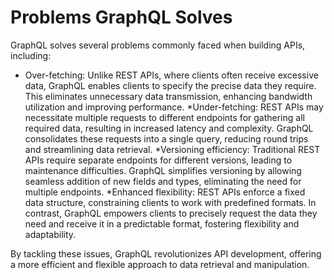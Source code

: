 # Problems GraphQL Solves
GraphQL solves several problems commonly faced when building APIs, including:

* Over-fetching: Unlike REST APIs, where clients often receive excessive data, GraphQL enables clients to specify the precise data they require. This eliminates unnecessary data transmission, enhancing bandwidth utilization and improving performance.
*Under-fetching: REST APIs may necessitate multiple requests to different endpoints for gathering all required data, resulting in increased latency and complexity. GraphQL consolidates these requests into a single query, reducing round trips and streamlining data retrieval.
*Versioning efficiency: Traditional REST APIs require separate endpoints for different versions, leading to maintenance difficulties. GraphQL simplifies versioning by allowing seamless addition of new fields and types, eliminating the need for multiple endpoints.
*Enhanced flexibility: REST APIs enforce a fixed data structure, constraining clients to work with predefined formats. In contrast, GraphQL empowers clients to precisely request the data they need and receive it in a predictable format, fostering flexibility and adaptability.

By tackling these issues, GraphQL revolutionizes API development, offering a more efficient and flexible approach to data retrieval and manipulation.